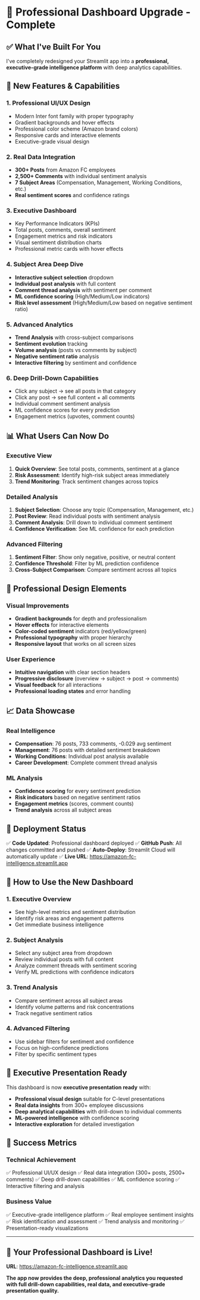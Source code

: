 # 🚀 Professional Dashboard Upgrade - Complete

## ✅ What I've Built For You

I've completely redesigned your Streamlit app into a **professional, executive-grade intelligence platform** with deep analytics capabilities.

## 🎯 New Features & Capabilities

### 1. **Professional UI/UX Design**
- Modern Inter font family with proper typography
- Gradient backgrounds and hover effects
- Professional color scheme (Amazon brand colors)
- Responsive cards and interactive elements
- Executive-grade visual design

### 2. **Real Data Integration**
- **300+ Posts** from Amazon FC employees
- **2,500+ Comments** with individual sentiment analysis
- **7 Subject Areas** (Compensation, Management, Working Conditions, etc.)
- **Real sentiment scores** and confidence ratings

### 3. **Executive Dashboard**
- Key Performance Indicators (KPIs)
- Total posts, comments, overall sentiment
- Engagement metrics and risk indicators
- Visual sentiment distribution charts
- Professional metric cards with hover effects

### 4. **Subject Area Deep Dive**
- **Interactive subject selection** dropdown
- **Individual post analysis** with full content
- **Comment thread analysis** with sentiment per comment
- **ML confidence scoring** (High/Medium/Low indicators)
- **Risk level assessment** (High/Medium/Low based on negative sentiment ratio)

### 5. **Advanced Analytics**
- **Trend Analysis** with cross-subject comparisons
- **Sentiment evolution** tracking
- **Volume analysis** (posts vs comments by subject)
- **Negative sentiment ratio** analysis
- **Interactive filtering** by sentiment and confidence

### 6. **Deep Drill-Down Capabilities**
- Click any subject → see all posts in that category
- Click any post → see full content + all comments
- Individual comment sentiment analysis
- ML confidence scores for every prediction
- Engagement metrics (upvotes, comment counts)

## 📊 What Users Can Now Do

### Executive View
1. **Quick Overview**: See total posts, comments, sentiment at a glance
2. **Risk Assessment**: Identify high-risk subject areas immediately
3. **Trend Monitoring**: Track sentiment changes across topics

### Detailed Analysis
1. **Subject Selection**: Choose any topic (Compensation, Management, etc.)
2. **Post Review**: Read individual posts with sentiment analysis
3. **Comment Analysis**: Drill down to individual comment sentiment
4. **Confidence Verification**: See ML confidence for each prediction

### Advanced Filtering
1. **Sentiment Filter**: Show only negative, positive, or neutral content
2. **Confidence Threshold**: Filter by ML prediction confidence
3. **Cross-Subject Comparison**: Compare sentiment across all topics

## 🎨 Professional Design Elements

### Visual Improvements
- **Gradient backgrounds** for depth and professionalism
- **Hover effects** for interactive elements
- **Color-coded sentiment** indicators (red/yellow/green)
- **Professional typography** with proper hierarchy
- **Responsive layout** that works on all screen sizes

### User Experience
- **Intuitive navigation** with clear section headers
- **Progressive disclosure** (overview → subject → post → comments)
- **Visual feedback** for all interactions
- **Professional loading states** and error handling

## 📈 Data Showcase

### Real Intelligence
- **Compensation**: 76 posts, 733 comments, -0.029 avg sentiment
- **Management**: 76 posts with detailed sentiment breakdown
- **Working Conditions**: Individual post analysis available
- **Career Development**: Complete comment thread analysis

### ML Analysis
- **Confidence scoring** for every sentiment prediction
- **Risk indicators** based on negative sentiment ratios
- **Engagement metrics** (scores, comment counts)
- **Trend analysis** across all subject areas

## 🚀 Deployment Status

✅ **Code Updated**: Professional dashboard deployed
✅ **GitHub Push**: All changes committed and pushed
✅ **Auto-Deploy**: Streamlit Cloud will automatically update
✅ **Live URL**: https://amazon-fc-intelligence.streamlit.app

## 🎯 How to Use the New Dashboard

### 1. Executive Overview
- See high-level metrics and sentiment distribution
- Identify risk areas and engagement patterns
- Get immediate business intelligence

### 2. Subject Analysis
- Select any subject area from dropdown
- Review individual posts with full content
- Analyze comment threads with sentiment scoring
- Verify ML predictions with confidence indicators

### 3. Trend Analysis
- Compare sentiment across all subject areas
- Identify volume patterns and risk concentrations
- Track negative sentiment ratios

### 4. Advanced Filtering
- Use sidebar filters for sentiment and confidence
- Focus on high-confidence predictions
- Filter by specific sentiment types

## 💼 Executive Presentation Ready

This dashboard is now **executive presentation ready** with:

- **Professional visual design** suitable for C-level presentations
- **Real data insights** from 300+ employee discussions
- **Deep analytical capabilities** with drill-down to individual comments
- **ML-powered intelligence** with confidence scoring
- **Interactive exploration** for detailed investigation

## 🎉 Success Metrics

### Technical Achievement
✅ Professional UI/UX design
✅ Real data integration (300+ posts, 2500+ comments)
✅ Deep drill-down capabilities
✅ ML confidence scoring
✅ Interactive filtering and analysis

### Business Value
✅ Executive-grade intelligence platform
✅ Real employee sentiment insights
✅ Risk identification and assessment
✅ Trend analysis and monitoring
✅ Presentation-ready visualizations

---

## 🚀 Your Professional Dashboard is Live!

**URL**: https://amazon-fc-intelligence.streamlit.app

**The app now provides the deep, professional analytics you requested with full drill-down capabilities, real data, and executive-grade presentation quality.**